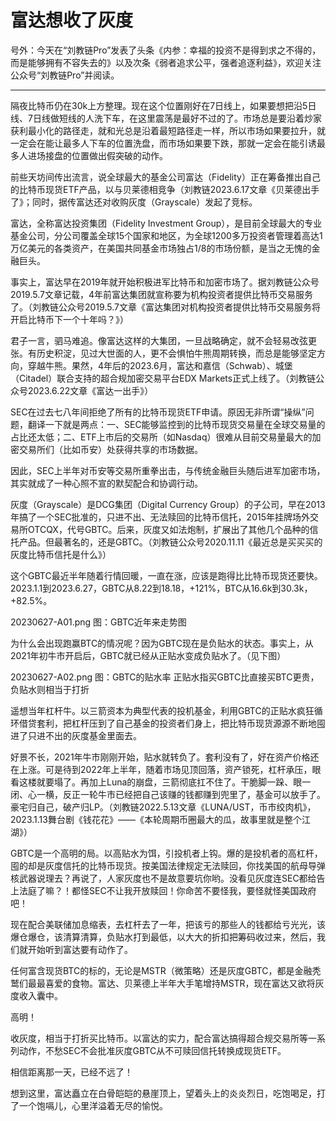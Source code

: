 # 富达想收了灰度


号外：今天在“刘教链Pro”发表了头条《内参：幸福的投资不是得到求之不得的，而是能够拥有不容失去的》以及次条《弱者追求公平，强者追逐利益》，欢迎关注公众号“刘教链Pro”并阅读。

* * *

隔夜比特币仍在30k上方整理。现在这个位置刚好在7日线上，如果要想把沿5日线、7日线做短线的人洗下车，在这里震荡是最好不过的了。市场总是要沿着炒家获利最小化的路径走，就和光总是沿着最短路径走一样，所以市场如果要拉升，就一定会在能让最多人下车的位置洗盘，而市场如果要下跌，那就一定会在能引诱最多人进场接盘的位置做出假突破的动作。

前些天坊间传出流言，说全球最大的基金公司富达（Fidelity）正在筹备推出自己的比特币现货ETF产品，以与贝莱德相竞争（刘教链2023.6.17文章《贝莱德出手了》；同时，据传富达还对收购灰度（Grayscale）发起了竞标。

富达，全称富达投资集团（Fidelity Investment Group），是目前全球最大的专业基金公司，分公司覆盖全球15个国家和地区，为全球1200多万投资者管理着高达1万亿美元的各类资产，在美国共同基金市场独占1/8的市场份额，是当之无愧的金融巨头。

事实上，富达早在2019年就开始积极进军比特币和加密市场了。据刘教链公众号2019.5.7文章记载，4年前富达集团就宣称要为机构投资者提供比特币交易服务了。（刘教链公众号2019.5.7文章《富达集团对机构投资者提供比特币交易服务将开启比特币下一个十年吗？》）

君子一言，驷马难追。像富达这样的大集团，一旦战略确定，就不会轻易改弦更张。有历史积淀，见过大世面的人，更不会惧怕牛熊周期转换，而总是能够坚定方向，穿越牛熊。果然，4年后的2023.6月，富达和嘉信（Schwab）、城堡（Citadel）联合支持的超合规加密交易平台EDX Markets正式上线了。（刘教链公众号2023.6.22文章《富达一出手》）

SEC在过去七八年间拒绝了所有的比特币现货ETF申请。原因无非所谓“操纵”问题，翻译一下就是两点：一、SEC能够监控到的比特币现货交易量在全球交易量的占比还太低；二、ETF上市后的交易所（如Nasdaq）很难从目前交易量最大的加密交易所们（比如币安）处获得共享的市场数据。

因此，SEC上半年对币安等交易所重拳出击，与传统金融巨头随后进军加密市场，其实就成了一种心照不宣的默契配合和协调行动。

灰度（Grayscale）是DCG集团（Digital Currency Group）的子公司，早在2013年搞了一个SEC批准的，只进不出、无法赎回的比特币信托，2015年挂牌场外交易所OTCQX，代号GBTC。后来，灰度又如法炮制，扩展出了其他几个品种的信托产品。但最著名的，还是GBTC。（刘教链公众号2020.11.11《最近总是买买买的灰度比特币信托是什么》）

这个GBTC最近半年随着行情回暖，一直在涨，应该是跑得比比特币现货还要快。2023.1.1到2023.6.27，GBTC从8.22到18.18，+121%，BTC从16.6k到30.3k，+82.5%。

20230627-A01.png
图：GBTC近年来走势图

为什么会出现跑赢BTC的情况呢？因为GBTC现在是负贴水的状态。事实上，从2021年初牛市开启后，GBTC就已经从正贴水变成负贴水了。（见下图）

20230627-A02.png
图：GBTC的贴水率 正贴水指买GBTC比直接买BTC更贵，负贴水则相当于打折

遥想当年杠杆牛。以三箭资本为典型代表的投机基金，利用GBTC的正贴水疯狂循环借贷套利，把杠杆压到了自己基金的投资者们身上，把比特币现货源源不断地囤进了只进不出的灰度基金里面去。

好景不长，2021年牛市刚刚开始，贴水就转负了。套利没有了，好在资产价格还在上涨。可是待到2022年上半年，随着市场见顶回落，资产锁死，杠杆承压，眼看这楼就要塌了。再加上Luna的崩盘，三箭彻底扛不住了。干脆脚一跺、眼一闭、心一横，反正一轮牛市已经把自己该赚的钱都赚到兜里了，基金可以放手了。豪宅归自己，破产归LP。（刘教链2022.5.13文章《LUNA/UST，币市绞肉机》，2023.1.13舞台剧《钱花花》——《本轮周期币圈最大的瓜，故事里就是整个江湖》）

GBTC是一个高明的局。以高贴水为饵，引投机者上钩。爆的是投机者的高杠杆，囤的却是灰度信托的比特币现货。按美国法律规定无法赎回，你找美国的航母导弹核武器说理去？再说了，人家灰度也不是故意要坑你哟。没看见灰度连SEC都给告上法庭了嘛？！都怪SEC不让我开放赎回！你命苦不要怪我，要怪就怪美国政府吧！

现在配合美联储加息缩表，去杠杆去了一年，把该亏的那些人的钱都给亏光光，该爆仓爆仓，该清算清算，负贴水打到最低，以大大的折扣把筹码收过来，然后，我们就开始听到富达要有动作了。

任何富含现货BTC的标的，无论是MSTR（微策略）还是灰度GBTC，都是金融秃鹫们最最喜爱的食物。富达、贝莱德上半年大手笔增持MSTR，现在富达又欲将灰度收入囊中。

高明！

收灰度，相当于打折买比特币。以富达的实力，配合富达搞得超合规交易所等一系列动作，不愁SEC不会批准灰度GBTC从不可赎回信托转换成现货ETF。

相信距离那一天，已经不远了！

想到这里，富达矗立在白骨皑皑的悬崖顶上，望着头上的炎炎烈日，吃饱喝足，打了一个饱嗝儿，心里洋溢着无尽的愉悦。

